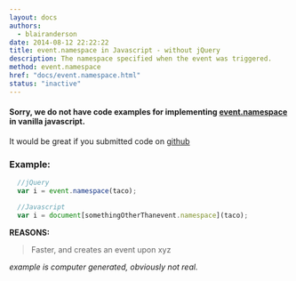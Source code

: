 ```yaml
---
layout: docs
authors:
  - blairanderson
date: 2014-08-12 22:22:22
title: event.namespace in Javascript - without jQuery
description: The namespace specified when the event was triggered.
method: event.namespace
href: "docs/event.namespace.html"
status: "inactive"
---
```


#### Sorry, we do not have code examples for implementing [event.namespace](http://api.jquery.com/event.namespace/) in vanilla javascript.

It would be great if you submitted code on [github](https://github.com/blairanderson/without-jquery/blob/master/docs/event.namespace.md)

### Example:

```javascript
  //jQuery
  var i = event.namespace(taco);

  //Javascript
  var i = document[somethingOtherThanevent.namespace](taco);

```

**REASONS:**
> Faster, and creates an event upon xyz

*example is computer generated, obviously not real.*
